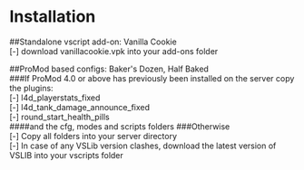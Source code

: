 # Installation  
##Standalone vscript add-on: Vanilla Cookie  
	[-] download vanillacookie.vpk into your add-ons folder  

##ProMod based configs: Baker's Dozen, Half Baked  
###If ProMod 4.0 or above has previously been installed on the server copy the plugins:  
	[-] l4d_playerstats_fixed  
	[-] l4d_tank_damage_announce_fixed  
	[-] round_start_health_pills  
####and the cfg, modes and scripts folders
###Otherwise  
	[-] Copy all folders into your server directory  
	[-] In case of any VSLib version clashes, download the latest version of VSLIB into your vscripts folder  


